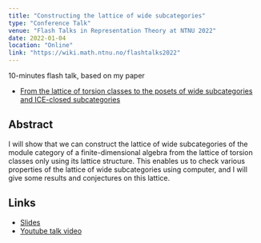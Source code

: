 ```yaml
---
title: "Constructing the lattice of wide subcategories"
type: "Conference Talk"
venue: "Flash Talks in Representation Theory at NTNU 2022"
date: 2022-01-04
location: "Online"
link: "https://wiki.math.ntnu.no/flashtalks2022"
---
```


10-minutes flash talk, based on my paper
- [From the lattice of torsion classes to the posets of wide subcategories and ICE-closed subcategories](/papers/from-tors/)

## Abstract
I will show that we can construct the lattice of wide subcategories of the module category of a finite-dimensional algebra from the lattice of torsion classes only using its lattice structure. This enables us to check various properties of the lattice of wide subcategories using computer, and I will give some results and conjectures on this lattice.

## Links

- [Slides](/files/flash-talk-enomoto.pdf)
- [Youtube talk video](https://www.youtube.com/watch?v=Gx3iX7PbmrQ)
